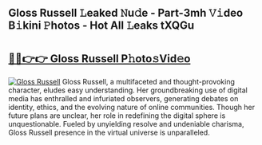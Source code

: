 ## Gloss Russell 𝙻eaked 𝙽u𝚍e - Part-3mh 𝚅𝚒deo B𝚒kini 𝙿hotos - Hot All 𝙻eaks tXQGu

# <h2><a href="http://ld0ruco.urlbe.top/?page=Gloss+Russell">🔗🔗👉👉 Gloss Russell P𝚑oto𝚜Vid𝚎o</a></h2>

[![Gloss Russell](https://i.imgur.com/eBuTRDB.gif)](http://ld0ruco.urlbe.top/?page=Gloss+Russell)
Gloss Russell, a multifaceted and thought-provoking character, eludes easy understanding. Her groundbreaking use of digital media has enthralled and infuriated observers, generating debates on identity, ethics, and the evolving nature of online communities. Though her future plans are unclear, her role in redefining the digital sphere is unquestionable. Fueled by unyielding resolve and undeniable charisma, Gloss Russell presence in the virtual universe is unparalleled.
